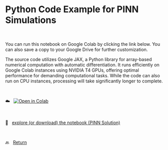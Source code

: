 # Python Code Example for PINN Simulations 


<br>

You can run this notebook on Google Colab by clicking the link below. You can also save a copy to your Google Drive for further customization.

The source code utilizes Google JAX, a Python library for array-based numerical computation with automatic differentiation. It runs efficiently on Google Colab instances using NVIDIA T4 GPUs, offering optimal performance for demanding computational tasks. While the code can also run on CPU instances, processing will take significantly longer to complete.

<br>

:cloud: &nbsp; [![Open in Colab](https://colab.research.google.com/assets/colab-badge.svg)](https://colab.research.google.com/github/cezmen/pinn/blob/main/1d_maxwell/code/MAXWELL_1D_PINN_PUBLIC.ipynb)

<br>

:floppy_disk: &nbsp; [explore (or download) the notebook (PINN Solution)](MAXWELL_1D_PINN_PUBLIC.ipynb) 

<br> 

:back: &nbsp; [Return](../README.md)
